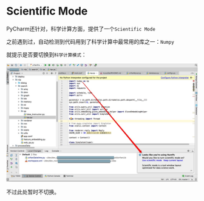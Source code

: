 # Scientific Mode

PyCharm还针对，科学计算方面，提供了一个`Scientific Mode`

之前遇到过，自动检测到代码用到了科学计算中最常用的库之一：`Numpy`

就提示是否要切换到`科学计算模式`：

![numpy_note_scientific_mode](../../assets/img/numpy_note_scientific_mode.jpg)

不过此处暂时不切换。
